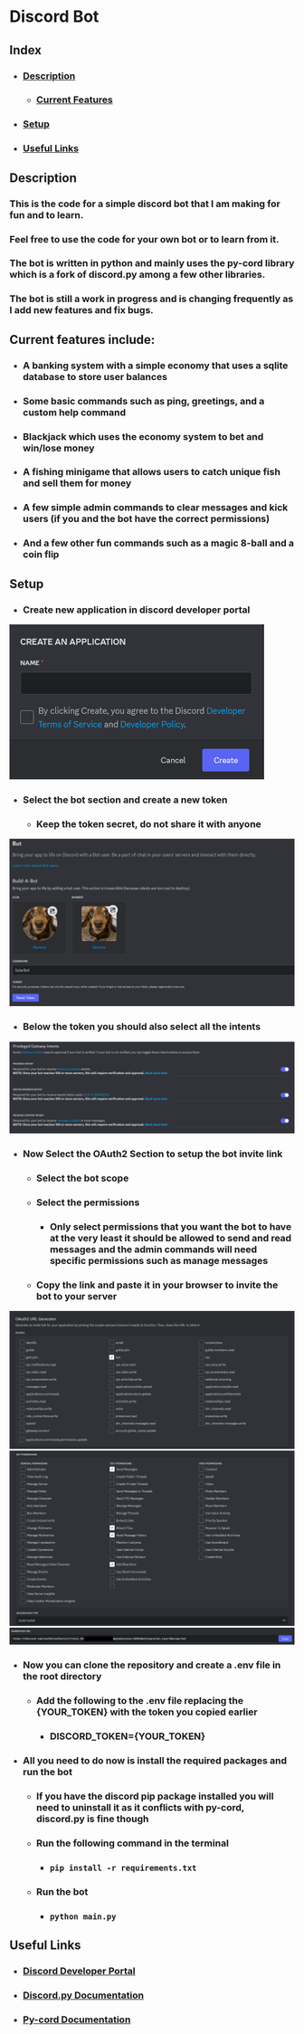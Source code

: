 # Discord Bot


## Index
* ### [Description](#Description)
  * ### [Current Features](#Current-Features)
* ### [Setup](#Setup)
* ### [Useful Links](#Useful-Links)



## Description
### This is the code for a simple discord bot that I am making for fun and to learn.
### Feel free to use the code for your own bot or to learn from it.
### The bot is written in python and mainly uses the py-cord library which is a fork of discord.py among a few other libraries.
### The bot is still a work in progress and is changing frequently as I add new features and fix bugs.
## Current features include:
* ###  A banking system with a simple economy that uses a sqlite database to store user balances
* ###  Some basic commands such as ping, greetings, and a custom help command
* ###  Blackjack which uses the economy system to bet and win/lose money
* ###  A fishing minigame that allows users to catch unique fish and sell them for money
* ###  A few simple admin commands to clear messages and kick users (if you and the bot have the correct permissions)
* ###  And a few other fun commands such as a magic 8-ball and a coin flip




## Setup
* ### Create new application in discord developer portal
![Create new application](img/ApplicationPage.png)

* ### Select the bot section and create a new token 
  * ### Keep the token secret, do not share it with anyone
  
![Create new token](img/BotPage.png)

* ### Below the token you should also select all the intents

![Select all intents](img/IntentsPage.png)

* ### Now Select the OAuth2 Section to setup the bot invite link
  * ### Select the bot scope
  * ### Select the permissions
    * ### Only select permissions that you want the bot to have at the very least it should be allowed to send and read messages and the admin commands will need specific permissions such as manage messages
  * ### Copy the link and paste it in your browser to invite the bot to your server

![Select the bot Scope](img/ScopePage.png)
![Select the bot permissions](img/PermissionsPage.png)
![Copy the link](img/URLPage.png)

* ### Now you can clone the repository and create a .env file in the root directory
  * ### Add the following to the .env file replacing the {YOUR_TOKEN} with the token you copied earlier
    * ### DISCORD_TOKEN={YOUR_TOKEN}

* ### All you need to do now is install the required packages and run the bot
  * ### If you have the discord pip package installed you will need to uninstall it as it conflicts with py-cord, discord.py is fine though
  * ### Run the following command in the terminal
    * ### `pip install -r requirements.txt`
  * ### Run the bot
    * ### `python main.py`



## Useful Links
* ### [Discord Developer Portal](https://discord.com/developers/applications)
* ### [Discord.py Documentation](https://discordpy.readthedocs.io/en/stable/)
* ### [Py-cord Documentation](https://guide.pycord.dev/introduction)
